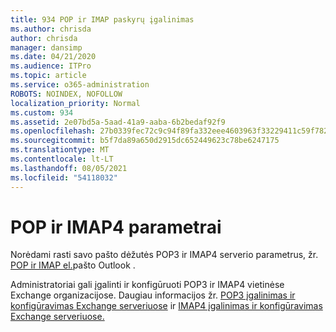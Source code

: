 ```yaml
---
title: 934 POP ir IMAP paskyrų įgalinimas
ms.author: chrisda
author: chrisda
manager: dansimp
ms.date: 04/21/2020
ms.audience: ITPro
ms.topic: article
ms.service: o365-administration
ROBOTS: NOINDEX, NOFOLLOW
localization_priority: Normal
ms.custom: 934
ms.assetid: 2e07bd5a-5aad-41a9-aaba-6b2bedaf92f9
ms.openlocfilehash: 27b0339fec72c9c94f89fa332eee4603963f33229411c59f78282b24e0c7f586
ms.sourcegitcommit: b5f7da89a650d2915dc652449623c78be6247175
ms.translationtype: MT
ms.contentlocale: lt-LT
ms.lasthandoff: 08/05/2021
ms.locfileid: "54118032"
---
```

# <a name="pop-and-imap4-settings"></a>POP ir IMAP4 parametrai

Norėdami rasti savo pašto dėžutės POP3 ir IMAP4 serverio parametrus, žr. [POP ir IMAP el.](https://support.office.com/article/8361e398-8af4-4e97-b147-6c6c4ac95353.aspx)pašto Outlook .

Administratoriai gali įgalinti ir konfigūruoti POP3 ir IMAP4 vietinėse Exchange organizacijose. Daugiau informacijos žr. [POP3 įgalinimas ir konfigūravimas Exchange serveriuose](https://technet.microsoft.com/library/bb124934.aspx) ir [IMAP4 įgalinimas ir konfigūravimas Exchange serveriuose.](https://technet.microsoft.com/library/bb124489.aspx)
